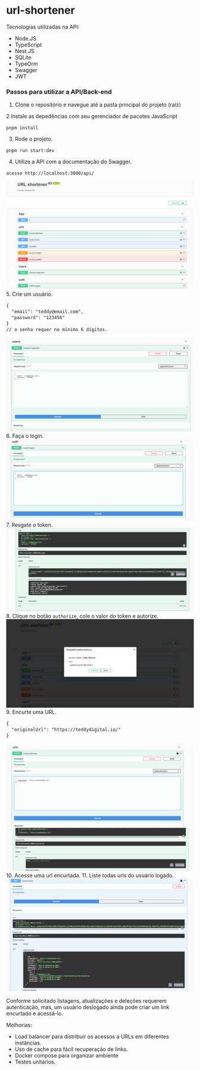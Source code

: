 # url-shortener

Tecnologias utilizadas na API:
- Node.JS
- TypeScript
- Nest.JS
- SQLite
- TypeOrm
- Swagger
- JWT 
  
### Passos para utilizar a API/Back-end

1. Clone o repositório e navegue até a pasta principal do projeto (raiz)

2 Instale as depedências com seu gerenciador de pacotes JavaScript
```
pnpm install
```
3. Rode o projeto.
```
pnpm run start:dev
```
4. Utilize a API com a documentação do Swagger.
```
acesse http://localhost:3000/api/
```
![docs](docs/images/image.png)
5. Crie um usuário.
```
{
  "email": "teddy@email.com",
  "password": "123456" 
}
// a senha requer no mínimo 6 dígitos.
```
![user-create](docs/images/image-1.png)
6. Faça o login.
![login](docs/images/image-2.png)
7. Resgate o token.
![alt text](docs/images/image-3.png)
8. Clique no botão `authorize`, cole o valor do token e autorize. 
![alt text](docs/images/image-4.png)
9. Encurte uma URL. 
```
{
  "originalUrl": "https://teddydigital.io/"
}
```
![alt text](docs/images/image-5.png)
![short-url](docs/images/image-6.png)
10. Acesse uma url encurtada. 
11. Liste todas urls do usuário logado. 
![alt text](docs/images/image-7.png)

Conforme solicitado listagens, atualizações e deleções requerem autenticação, mas, um usuário deslogado ainda pode criar um link encurtado e acessá-lo.

Melhorias: 

- Load balancer para distribuir os acessos a URLs em diferentes instâncias. 
- Uso de cache para fácil recuperação de links. 
- Docker compose para organizar ambiente
- Testes unitários. 